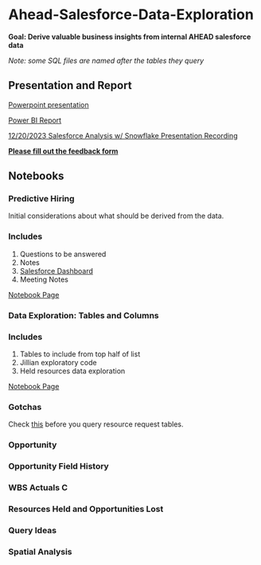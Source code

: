 # Ahead-Salesforce-Data-Exploration
**Goal: Derive valuable business insights from internal AHEAD salesforce data**

_Note: some SQL files are named after the tables they query_

## Presentation and Report

[Powerpoint presentation](https://thinkaheadit-my.sharepoint.com/:p:/g/personal/habeeba_mansour_ahead_com/EcYcnbFQcZhAvgY-v_geN1EB6QN09nb_15KEeeEGMHjCbA?e=MpbscI)

[Power BI Report](https://app.powerbi.com/links/m-CCgAspCv?ctid=b81bf60e-b038-4ae8-ba94-41478a2fb402&pbi_source=linkShare&bookmarkGuid=69439633-10f9-4a14-a728-4ebc399d6dd2)

[12/20/2023 Salesforce Analysis w/ Snowflake Presentation Recording](https://thinkaheadit-my.sharepoint.com/:v:/r/personal/ian_cox_ahead_com/Documents/Recordings/Salesforce%20Analysis%20w_%20Snowflake-20231220_160404-Meeting%20Recording.mp4?csf=1&web=1&e=rdpHW3&nav=eyJyZWZlcnJhbEluZm8iOnsicmVmZXJyYWxBcHAiOiJTdHJlYW1XZWJBcHAiLCJyZWZlcnJhbFZpZXciOiJTaGFyZURpYWxvZy1MaW5rIiwicmVmZXJyYWxBcHBQbGF0Zm9ybSI6IldlYiIsInJlZmVycmFsTW9kZSI6InZpZXcifX0%3D)

[**Please fill out the feedback form**](https://forms.office.com/r/bqP2gceupb)

## Notebooks
### Predictive Hiring

Initial considerations about what should be derived from the data. 
### Includes 
1. Questions to be answered
2. Notes
3. [Salesforce Dashboard]([https://thinkahead.lightning.force.com/lightning/r/Dashboard/01Z4u000001G2e8EAC/view](https://thinkahead.lightning.force.com/lightning/r/Dashboard/01Z4u000001G2e8EAC/view))
4. Meeting Notes

[Notebook Page](Predictive%20Hiring.md) 
### Data Exploration: Tables and Columns

### Includes
1. Tables to include from top half of list
2. Jillian exploratory code
3. Held resources data exploration

[Notebook Page](Data%20Exploration.md)

### Gotchas

Check [this]("Gotchas"/Resource%20Request%20History.md) before you query resource request tables.
### Opportunity

### Opportunity Field History

### WBS Actuals C

### Resources Held and Opportunities Lost

### Query Ideas

### Spatial Analysis




